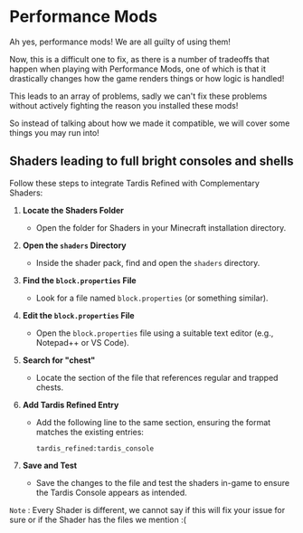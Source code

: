 # Performance Mods

Ah yes, performance mods! We are all guilty of using them!

Now, this is a difficult one to fix, as there is a number of tradeoffs that happen when playing with Performance Mods, one of which is that it drastically changes how the game renders things or how logic is handled!

This leads to an array of problems, sadly we can't fix these problems without actively fighting the reason you installed these mods! 

So instead of talking about how we made it compatible, we will cover some things you may run into!


## Shaders leading to full bright consoles and shells

Follow these steps to integrate Tardis Refined with Complementary Shaders:

1. **Locate the Shaders Folder**
    - Open the folder for Shaders in your Minecraft installation directory.

2. **Open the `shaders` Directory**
    - Inside the shader pack, find and open the `shaders` directory.

3. **Find the `block.properties` File**
    - Look for a file named `block.properties` (or something similar).

4. **Edit the `block.properties` File**
    - Open the `block.properties` file using a suitable text editor (e.g., Notepad++ or VS Code).

5. **Search for "chest"**
    - Locate the section of the file that references regular and trapped chests.

6. **Add Tardis Refined Entry**
    - Add the following line to the same section, ensuring the format matches the existing entries:
      ```plaintext
      tardis_refined:tardis_console
      ```

7. **Save and Test**
    - Save the changes to the file and test the shaders in-game to ensure the Tardis Console appears as intended.


``Note``
: Every Shader is different, we cannot say if this will fix your issue for sure or if the Shader has the files we mention :(
